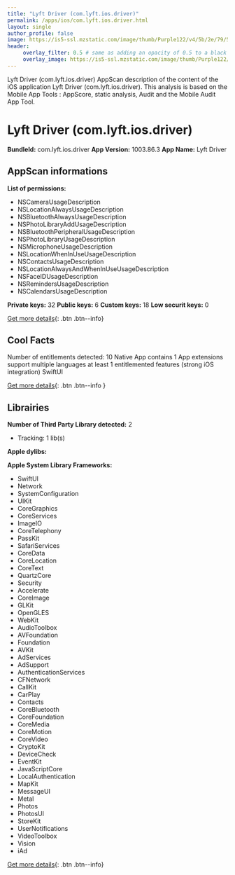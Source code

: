 ```yaml
---
title: "Lyft Driver (com.lyft.ios.driver)"
permalink: /apps/ios/com.lyft.ios.driver.html
layout: single
author_profile: false
image: https://is5-ssl.mzstatic.com/image/thumb/Purple122/v4/5b/2e/79/5b2e79c2-17a4-12f7-2203-5e5d5ee1463a/DriverAppIcon-0-1x_U007emarketing-0-7-0-85-220.png/512x512bb.jpg
header: 
     overlay_filter: 0.5 # same as adding an opacity of 0.5 to a black background
     overlay_image: https://is5-ssl.mzstatic.com/image/thumb/Purple122/v4/5b/2e/79/5b2e79c2-17a4-12f7-2203-5e5d5ee1463a/DriverAppIcon-0-1x_U007emarketing-0-7-0-85-220.png/512x512bb.jpg
---
```

Lyft Driver (com.lyft.ios.driver) AppScan description of the content of the iOS application Lyft Driver (com.lyft.ios.driver). This analysis is based on the Mobile App Tools : AppScore, static analysis, Audit and the Mobile Audit App Tool.

# Lyft Driver (com.lyft.ios.driver)

**BundleId:** com.lyft.ios.driver
**App Version:** 1003.86.3
**App Name:** Lyft Driver


## AppScan informations 

**List of permissions:** 
- NSCameraUsageDescription
- NSLocationAlwaysUsageDescription
- NSBluetoothAlwaysUsageDescription
- NSPhotoLibraryAddUsageDescription
- NSBluetoothPeripheralUsageDescription
- NSPhotoLibraryUsageDescription
- NSMicrophoneUsageDescription
- NSLocationWhenInUseUsageDescription
- NSContactsUsageDescription
- NSLocationAlwaysAndWhenInUseUsageDescription
- NSFaceIDUsageDescription
- NSRemindersUsageDescription
- NSCalendarsUsageDescription
  
  
**Private keys:** 32
**Public keys:** 6
**Custom keys:** 18
**Low securit keys:** 0
  
[Get more details](/pricing.html){: .btn .btn--info}

## Cool Facts

Number of entitlements detected: 10
Native App
contains 1 App extensions
support multiple languages
at least 1 entitlemented features (strong iOS integration)
SwiftUI
  
[Get more details](/pricing.html){: .btn .btn--info }

## Librairies 
**Number of Third Party Library detected:** 2
- Tracking: 1 lib(s)


**Apple dylibs:**


**Apple System Library Frameworks:**
- SwiftUI
- Network
- SystemConfiguration
- UIKit
- CoreGraphics
- CoreServices
- ImageIO
- CoreTelephony
- PassKit
- SafariServices
- CoreData
- CoreLocation
- CoreText
- QuartzCore
- Security
- Accelerate
- CoreImage
- GLKit
- OpenGLES
- WebKit
- AudioToolbox
- AVFoundation
- Foundation
- AVKit
- AdServices
- AdSupport
- AuthenticationServices
- CFNetwork
- CallKit
- CarPlay
- Contacts
- CoreBluetooth
- CoreFoundation
- CoreMedia
- CoreMotion
- CoreVideo
- CryptoKit
- DeviceCheck
- EventKit
- JavaScriptCore
- LocalAuthentication
- MapKit
- MessageUI
- Metal
- Photos
- PhotosUI
- StoreKit
- UserNotifications
- VideoToolbox
- Vision
- iAd


  
[Get more details](/pricing.html){: .btn .btn--info}

